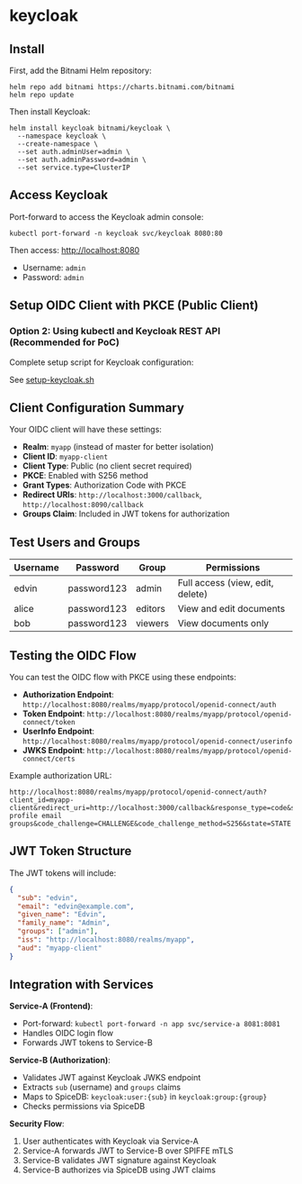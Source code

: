 # keycloak

## Install

First, add the Bitnami Helm repository:

```shell
helm repo add bitnami https://charts.bitnami.com/bitnami
helm repo update
```

Then install Keycloak:

```shell
helm install keycloak bitnami/keycloak \
  --namespace keycloak \
  --create-namespace \
  --set auth.adminUser=admin \
  --set auth.adminPassword=admin \
  --set service.type=ClusterIP
```

## Access Keycloak

Port-forward to access the Keycloak admin console:

```shell
kubectl port-forward -n keycloak svc/keycloak 8080:80
```

Then access: <http://localhost:8080>

- Username: `admin`
- Password: `admin`

## Setup OIDC Client with PKCE (Public Client)

### Option 2: Using kubectl and Keycloak REST API (Recommended for PoC)

Complete setup script for Keycloak configuration:

See [setup-keycloak.sh](setup-keycloak.sh)

## Client Configuration Summary

Your OIDC client will have these settings:

- **Realm**: `myapp` (instead of master for better isolation)
- **Client ID**: `myapp-client`
- **Client Type**: Public (no client secret required)
- **PKCE**: Enabled with S256 method
- **Grant Types**: Authorization Code with PKCE
- **Redirect URIs**: `http://localhost:3000/callback`, `http://localhost:8090/callback`
- **Groups Claim**: Included in JWT tokens for authorization

## Test Users and Groups

| Username | Password    | Group   | Permissions |
|----------|-------------|---------|-------------|
| edvin    | password123 | admin   | Full access (view, edit, delete) |
| alice    | password123 | editors | View and edit documents |
| bob      | password123 | viewers | View documents only |

## Testing the OIDC Flow

You can test the OIDC flow with PKCE using these endpoints:

- **Authorization Endpoint**: `http://localhost:8080/realms/myapp/protocol/openid-connect/auth`
- **Token Endpoint**: `http://localhost:8080/realms/myapp/protocol/openid-connect/token`
- **UserInfo Endpoint**: `http://localhost:8080/realms/myapp/protocol/openid-connect/userinfo`
- **JWKS Endpoint**: `http://localhost:8080/realms/myapp/protocol/openid-connect/certs`

Example authorization URL:

```
http://localhost:8080/realms/myapp/protocol/openid-connect/auth?client_id=myapp-client&redirect_uri=http://localhost:3000/callback&response_type=code&scope=openid profile email groups&code_challenge=CHALLENGE&code_challenge_method=S256&state=STATE
```

## JWT Token Structure

The JWT tokens will include:

```json
{
  "sub": "edvin",
  "email": "edvin@example.com", 
  "given_name": "Edvin",
  "family_name": "Admin",
  "groups": ["admin"],
  "iss": "http://localhost:8080/realms/myapp",
  "aud": "myapp-client"
}
```

## Integration with Services

**Service-A (Frontend)**:

- Port-forward: `kubectl port-forward -n app svc/service-a 8081:8081`
- Handles OIDC login flow
- Forwards JWT tokens to Service-B

**Service-B (Authorization)**:

- Validates JWT against Keycloak JWKS endpoint
- Extracts `sub` (username) and `groups` claims
- Maps to SpiceDB: `keycloak:user:{sub}` in `keycloak:group:{group}`
- Checks permissions via SpiceDB

**Security Flow**:

1. User authenticates with Keycloak via Service-A
2. Service-A forwards JWT to Service-B over SPIFFE mTLS
3. Service-B validates JWT signature against Keycloak
4. Service-B authorizes via SpiceDB using JWT claims
